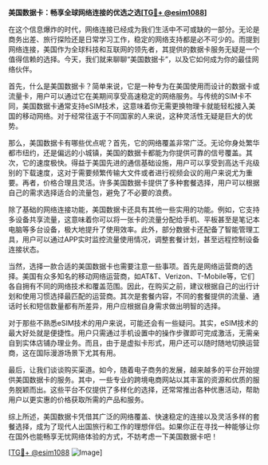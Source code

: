 **美国数据卡：畅享全球网络连接的优选之选[[TG💪+ @esim1088](https://t.me/s/esim1088)]**

在这个信息爆炸的时代，网络连接已经成为我们生活中不可或缺的一部分。无论是商务出差、旅行探险还是日常学习工作，稳定的网络支持都是必不可少的。而提到网络连接，美国作为全球科技和互联网的领先者，其提供的数据卡服务无疑是一个值得信赖的选择。今天，我们就来聊聊“美国数据卡”，以及它如何成为你的最佳网络伙伴。

首先，什么是美国数据卡？简单来说，它是一种专为在美国使用而设计的数据卡或流量卡，用户可以通过它在美期间享受高速稳定的网络服务。与传统的SIM卡不同，美国数据卡通常支持eSIM技术，这意味着你无需更换物理卡就能轻松接入美国的移动网络。对于经常往返于不同国家的人来说，这种灵活性无疑是巨大的优势。

那么，美国数据卡有哪些优点呢？首先，它的网络覆盖非常广泛。无论你身处繁华都市纽约，还是偏远的小城镇，美国的数据卡都能为你提供可靠的信号覆盖。其次，它的速度极快。得益于美国先进的通信基础设施，用户可以享受到高达千兆级别的下载速度，这对于需要频繁传输大文件或者进行视频会议的用户来说尤为重要。再者，价格合理且灵活。许多美国数据卡提供了多种套餐选择，用户可以根据自己的需求选择适合的流量包，避免了不必要的浪费。

除了基础的网络连接功能，美国数据卡还具有其他一些实用的功能。例如，它支持多设备共享流量，这意味着你可以将一张卡的流量分配给手机、平板甚至是笔记本电脑等多台设备，极大地提升了使用效率。此外，部分数据卡还配备了智能管理工具，用户可以通过APP实时监控流量使用情况，调整套餐计划，甚至远程控制设备连接状态。

当然，选择一款合适的美国数据卡也需要注意一些事项。首先是网络运营商的选择。美国有众多知名的移动网络运营商，如AT&T、Verizon、T-Mobile等，它们各自拥有不同的网络技术和覆盖范围。因此，在购买之前，建议根据自己的出行计划和使用习惯选择最匹配的运营商。其次是套餐内容，不同的套餐提供的流量、通话时长和短信数量都有所差异，用户应根据自身需求做出明智的选择。

对于那些不熟悉eSIM技术的用户来说，可能还会有一些疑问。其实，eSIM技术的最大好处就是便捷性。用户只需通过手机设置中的操作步骤即可完成激活，无需亲自到实体店铺办理业务。而且，由于是虚拟卡形式，用户还可以随时随地切换运营商，这在国际漫游场景下尤其有用。

最后，让我们谈谈购买渠道。如今，随着电子商务的发展，越来越多的平台开始提供美国数据卡的服务。其中，一些专业的跨境电商网站以其丰富的资源和优质的服务脱颖而出。这些平台不仅提供了多样化的选择，还常常推出各种优惠活动，帮助用户以更实惠的价格获取所需的产品和服务。

综上所述，美国数据卡凭借其广泛的网络覆盖、快速稳定的连接以及灵活多样的套餐选择，成为了现代人出国旅行和工作的理想伴侣。如果你正在寻找一种能够让你在国外也能畅享无忧网络体验的方式，不妨考虑一下美国数据卡吧！

[[TG💪+ @esim1088](https://t.me/s/esim1088) ![Image](https://i.postimg.cc/4NQfJmqS/Snipaste-2025-05-13-00-14-12.png)]